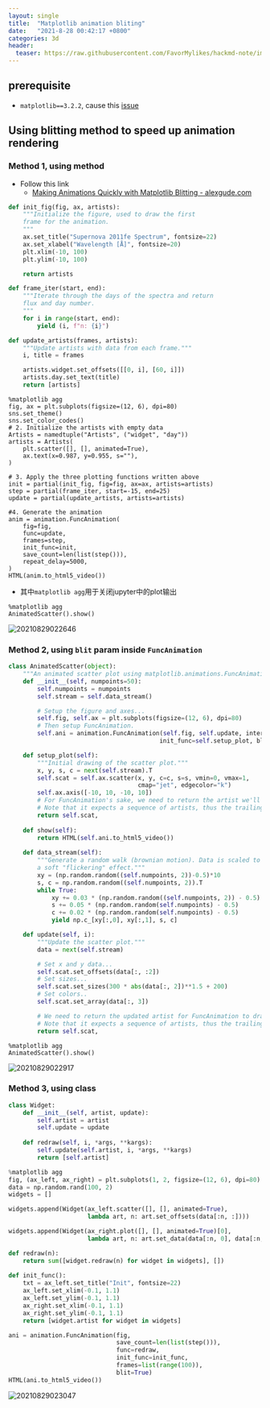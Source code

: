 ```yaml
---
layout: single
title:  "Matplotlib animation bliting"
date:   "2021-8-28 00:42:17 +0800"
categories: 3d
header:
  teaser: https://raw.githubusercontent.com/FavorMylikes/hackmd-note/img/img20210829022917.png
---
```


## prerequisite

- `matplotlib==3.2.2`, cause this [issue](https://github.com/matplotlib/matplotlib/issues/19040)

## Using blitting method to speed up animation rendering

### Method 1, using method

- Follow this link
  - [Making Animations Quickly with Matplotlib Blitting - alexgude.com](https://alexgude.com/blog/matplotlib-blitting-supernova/)

```python
def init_fig(fig, ax, artists):
    """Initialize the figure, used to draw the first
    frame for the animation.
    """
    ax.set_title("Supernova 2011fe Spectrum", fontsize=22)
    ax.set_xlabel("Wavelength [Å]", fontsize=20)
    plt.xlim(-10, 100)
    plt.ylim(-10, 100)

    return artists

def frame_iter(start, end):
    """Iterate through the days of the spectra and return
    flux and day number.
    """
    for i in range(start, end):
        yield (i, f"n: {i}")

def update_artists(frames, artists):
    """Update artists with data from each frame."""
    i, title = frames

    artists.widget.set_offsets([[0, i], [60, i]])
    artists.day.set_text(title)
    return [artists]

```

```ipynb
%matplotlib agg
fig, ax = plt.subplots(figsize=(12, 6), dpi=80)
sns.set_theme()
sns.set_color_codes()
# 2. Initialize the artists with empty data
Artists = namedtuple("Artists", ("widget", "day"))
artists = Artists(
    plt.scatter([], [], animated=True),
    ax.text(x=0.987, y=0.955, s=""),
)

# 3. Apply the three plotting functions written above
init = partial(init_fig, fig=fig, ax=ax, artists=artists)
step = partial(frame_iter, start=-15, end=25)
update = partial(update_artists, artists=artists)

#4. Generate the animation
anim = animation.FuncAnimation(
    fig=fig,
    func=update,
    frames=step,
    init_func=init,
    save_count=len(list(step())),
    repeat_delay=5000,
)
HTML(anim.to_html5_video())
```

- 其中`matplotlib agg`用于关闭jupyter中的plot输出

```ipynb
%matplotlib agg
AnimatedScatter().show()
```

<img src="https://raw.githubusercontent.com/FavorMylikes/hackmd-note/img/img20210829022646.png" alt="20210829022646"/>

### Method 2, using `blit` param inside `FuncAnimation`

```python
class AnimatedScatter(object):
    """An animated scatter plot using matplotlib.animations.FuncAnimation."""
    def __init__(self, numpoints=50):
        self.numpoints = numpoints
        self.stream = self.data_stream()

        # Setup the figure and axes...
        self.fig, self.ax = plt.subplots(figsize=(12, 6), dpi=80)
        # Then setup FuncAnimation.
        self.ani = animation.FuncAnimation(self.fig, self.update, interval=5, 
                                          init_func=self.setup_plot, blit=True)

    def setup_plot(self):
        """Initial drawing of the scatter plot."""
        x, y, s, c = next(self.stream).T
        self.scat = self.ax.scatter(x, y, c=c, s=s, vmin=0, vmax=1,
                                    cmap="jet", edgecolor="k")
        self.ax.axis([-10, 10, -10, 10])
        # For FuncAnimation's sake, we need to return the artist we'll be using
        # Note that it expects a sequence of artists, thus the trailing comma.
        return self.scat,
    
    def show(self):
        return HTML(self.ani.to_html5_video())
    
    def data_stream(self):
        """Generate a random walk (brownian motion). Data is scaled to produce
        a soft "flickering" effect."""
        xy = (np.random.random((self.numpoints, 2))-0.5)*10
        s, c = np.random.random((self.numpoints, 2)).T
        while True:
            xy += 0.03 * (np.random.random((self.numpoints, 2)) - 0.5)
            s += 0.05 * (np.random.random(self.numpoints) - 0.5)
            c += 0.02 * (np.random.random(self.numpoints) - 0.5)
            yield np.c_[xy[:,0], xy[:,1], s, c]

    def update(self, i):
        """Update the scatter plot."""
        data = next(self.stream)

        # Set x and y data...
        self.scat.set_offsets(data[:, :2])
        # Set sizes...
        self.scat.set_sizes(300 * abs(data[:, 2])**1.5 + 200)
        # Set colors..
        self.scat.set_array(data[:, 3])

        # We need to return the updated artist for FuncAnimation to draw..
        # Note that it expects a sequence of artists, thus the trailing comma.
        return self.scat,
```

```jupyter
%matplotlib agg
AnimatedScatter().show()
```

<img src="https://raw.githubusercontent.com/FavorMylikes/hackmd-note/img/img20210829022917.png" alt="20210829022917"/>

### Method 3, using class

```python
class Widget:
    def __init__(self, artist, update):
        self.artist = artist
        self.update = update
        
    def redraw(self, i, *args, **kargs):
        self.update(self.artist, i, *args, **kargs)
        return [self.artist]
```

```python
%matplotlib agg
fig, (ax_left, ax_right) = plt.subplots(1, 2, figsize=(12, 6), dpi=80)
data = np.random.rand(100, 2)
widgets = []

widgets.append(Widget(ax_left.scatter([], [], animated=True), 
                      lambda art, n: art.set_offsets(data[:n, :])))

widgets.append(Widget(ax_right.plot([], [], animated=True)[0], 
                      lambda art, n: art.set_data(data[:n, 0], data[:n, 1])))

def redraw(n):
    return sum([widget.redraw(n) for widget in widgets], [])
        
def init_func():
    txt = ax_left.set_title("Init", fontsize=22)
    ax_left.set_xlim(-0.1, 1.1)
    ax_left.set_ylim(-0.1, 1.1)
    ax_right.set_xlim(-0.1, 1.1)
    ax_right.set_ylim(-0.1, 1.1)
    return [widget.artist for widget in widgets]
```

```python
ani = animation.FuncAnimation(fig, 
                              save_count=len(list(step())),
                              func=redraw,
                              init_func=init_func, 
                              frames=list(range(100)),
                              blit=True)
HTML(ani.to_html5_video())
```

<img src="https://raw.githubusercontent.com/FavorMylikes/hackmd-note/img/img20210829023047.png" alt="20210829023047"/>
